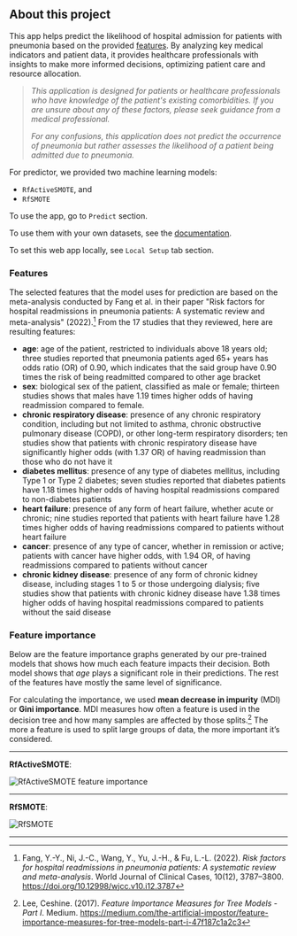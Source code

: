 ## About this project

This app helps predict the likelihood of hospital admission for patients with pneumonia based on the provided [features](#features). By analyzing key medical indicators and patient data, it provides healthcare professionals with insights to make more informed decisions, optimizing patient care and resource allocation.

> *This application is designed for patients or healthcare professionals who have knowledge of the patient's existing comorbidities. If you are unsure about any of these factors, please seek guidance from a medical professional.*
>
> *For any confusions, this application does not predict the occurrence of pneumonia but rather assesses the likelihood of a patient being admitted due to pneumonia.*

For predictor, we provided two machine learning models:

- `RfActiveSMOTE`, and
- `RfSMOTE`

To use the app, go to `Predict` section.

To use them with your own datasets, see the
        [documentation](https://datsudo.github.io/pneumonia-predictor/getting-started/model-usage/).

To set this web app locally, see `Local Setup` tab section.

### Features
The selected features that the model uses for prediction are based on the
meta-analysis conducted by Fang et al. in their paper "Risk factors for
hospital readmissions in pneumonia patients: A systematic review and
meta-analysis" (2022).[^1] From the 17 studies that they reviewed, here are
resulting features:

- **age**: age of the patient, restricted to individuals above 18 years old; three studies reported that pneumonia patients aged 65+ years has odds ratio (OR) of 0.90, which indicates that the said group have 0.90 times the risk of being readmitted compared to other age bracket
- **sex**: biological sex of the patient, classified as male or female; thirteen studies shows that males have 1.19 times higher odds of having readmission compared to female.
- **chronic respiratory disease**: presence of any chronic respiratory condition, including but not limited to asthma, chronic obstructive pulmonary disease (COPD), or other long-term respiratory disorders; ten studies show that patients with chronic respiratory disease have significantly higher odds (with 1.37 OR) of having readmission than those who do not have it
- **diabetes mellitus**: presence of any type of diabetes mellitus, including Type 1 or Type 2 diabetes; seven studies reported that diabetes patients have 1.18 times higher odds of having hospital readmissions compared to non-diabetes patients
- **heart failure**: presence of any form of heart failure, whether acute or chronic; nine studies reported that patients with heart failure have 1.28 times higher odds of having readmissions compared to patients without heart failure
- **cancer**: presence of any type of cancer, whether in remission or active; patients with cancer have higher odds, with 1.94 OR, of having readmissions compared to patients without cancer
- **chronic kidney disease**: presence of any form of chronic kidney disease, including stages 1 to 5 or those undergoing dialysis; five studies show that patients with chronic kidney disease have 1.38 times higher odds of having hospital readmissions compared to patients without the said disease

### Feature importance

Below are the feature importance graphs generated by our pre-trained models that shows how much each feature impacts their decision. Both model shows that *age* plays a significant role in their predictions. The rest of the features have mostly the same level of significance.

For calculating the importance, we used **mean decrease in impurity** (MDI) or **Gini importance**. MDI measures how often a feature is used in the decision tree and how many samples are affected by those splits.[^2] The more a feature is used to split large groups of data, the more important it’s considered.

---

**RfActiveSMOTE**:

![RfActiveSMOTE feature importance](https://i.imgur.com/ZFpCxTW.png)

---

**RfSMOTE**:

![RfSMOTE](https://i.imgur.com/ZJY7EMz.png)

---



[^1]: Fang, Y.-Y., Ni, J.-C., Wang, Y., Yu, J.-H., & Fu, L.-L. (2022). *Risk factors for hospital readmissions in pneumonia patients: A systematic review and meta-analysis*. World Journal of Clinical Cases, 10(12), 3787–3800. https://doi.org/10.12998/wjcc.v10.i12.3787
[^2]: Lee, Ceshine. (2017). *Feature Importance Measures for Tree Models - Part I*. Medium. https://medium.com/the-artificial-impostor/feature-importance-measures-for-tree-models-part-i-47f187c1a2c3
